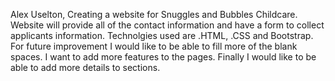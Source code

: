 Alex Uselton,
Creating a website for Snuggles and Bubbles Childcare.
Website will provide all of the contact information and have a form to collect applicants information.
Technolgies used are .HTML, .CSS and Bootstrap.
For future improvement I would like to be able to fill more of the blank spaces. I want to add more features to the pages. Finally I would like to be able to add more details to sections. 

